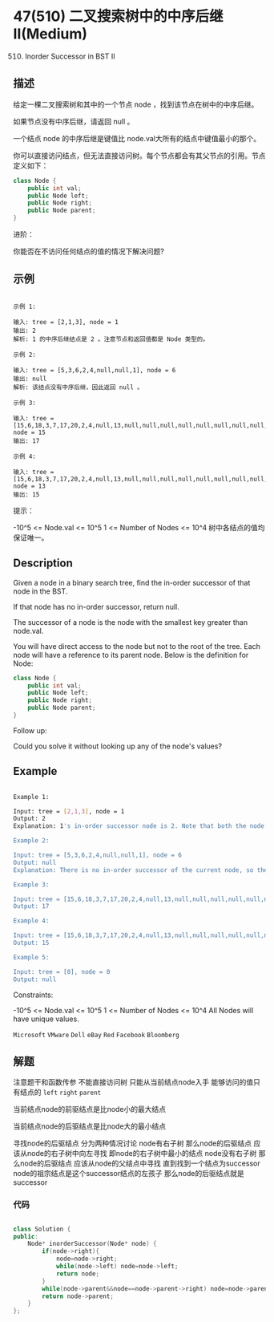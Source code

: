 # 47(510) 二叉搜索树中的中序后继Ⅱ(Medium)

510. Inorder Successor in BST II

## 描述

给定一棵二叉搜索树和其中的一个节点 node ，找到该节点在树中的中序后继。

如果节点没有中序后继，请返回 null 。

一个结点 node 的中序后继是键值比 node.val大所有的结点中键值最小的那个。

你可以直接访问结点，但无法直接访问树。每个节点都会有其父节点的引用。节点定义如下：

```c++
class Node {
    public int val;
    public Node left;
    public Node right;
    public Node parent;
}
```

进阶：

你能否在不访问任何结点的值的情况下解决问题?


## 示例

```

示例 1:

输入: tree = [2,1,3], node = 1
输出: 2
解析: 1 的中序后继结点是 2 。注意节点和返回值都是 Node 类型的。

示例 2:

输入: tree = [5,3,6,2,4,null,null,1], node = 6
输出: null
解析: 该结点没有中序后继，因此返回 null 。

示例 3:

输入: tree = [15,6,18,3,7,17,20,2,4,null,13,null,null,null,null,null,null,null,null,9], node = 15
输出: 17

示例 4:

输入: tree = [15,6,18,3,7,17,20,2,4,null,13,null,null,null,null,null,null,null,null,9], node = 13
输出: 15

```

提示：

-10^5 <= Node.val <= 10^5
1 <= Number of Nodes <= 10^4
树中各结点的值均保证唯一。

## Description

Given a node in a binary search tree, find the in-order successor of that node in the BST.

If that node has no in-order successor, return null.

The successor of a node is the node with the smallest key greater than node.val.

You will have direct access to the node but not to the root of the tree. Each node will have a reference to its parent node. Below is the definition for Node:

```C++
class Node {
    public int val;
    public Node left;
    public Node right;
    public Node parent;
}
```

Follow up:

Could you solve it without looking up any of the node's values?

## Example

```bash

Example 1:

Input: tree = [2,1,3], node = 1
Output: 2
Explanation: 1's in-order successor node is 2. Note that both the node and the return value is of Node type.

Example 2:

Input: tree = [5,3,6,2,4,null,null,1], node = 6
Output: null
Explanation: There is no in-order successor of the current node, so the answer is null.

Example 3:

Input: tree = [15,6,18,3,7,17,20,2,4,null,13,null,null,null,null,null,null,null,null,9], node = 15
Output: 17

Example 4:

Input: tree = [15,6,18,3,7,17,20,2,4,null,13,null,null,null,null,null,null,null,null,9], node = 13
Output: 15

Example 5:

Input: tree = [0], node = 0
Output: null

```

Constraints:

-10^5 <= Node.val <= 10^5
1 <= Number of Nodes <= 10^4
All Nodes will have unique values.

`Microsoft` `VMware` `Dell` `eBay` `Red` `Facebook` `Bloomberg`

## 解题

注意题干和函数传参 不能直接访问树 只能从当前结点node入手 能够访问的值只有结点的 `left` `right` `parent`

当前结点node的前驱结点是比node小的最大结点

当前结点node的后驱结点是比node大的最小结点

寻找node的后驱结点 分为两种情况讨论 
    node有右子树 那么node的后驱结点 应该从node的右子树中向左寻找 即node的右子树中最小的结点
    node没有右子树 那么node的后驱结点 应该从node的父结点中寻找 直到找到一个结点为successor node的祖宗结点是这个successor结点的左孩子 那么node的后驱结点就是successor

### 代码

```C++

class Solution {
public:
    Node* inorderSuccessor(Node* node) {
        if(node->right){
            node=node->right;
            while(node->left) node=node->left;
            return node;
        }
        while(node->parent&&node==node->parent->right) node=node->parent;
        return node->parent;
    }
};

```